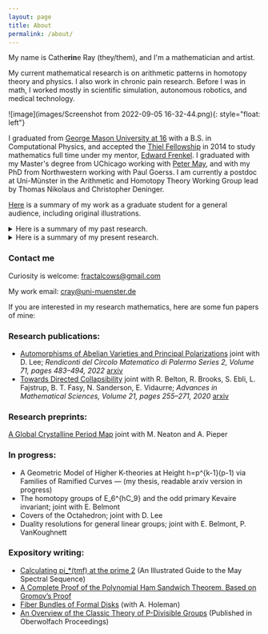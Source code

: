 ```yaml
---
layout: page
title: About
permalink: /about/
---
```


My name is Cathe**rin**e Ray (they/them), and I'm a mathematician and artist. 

My current mathematical research is on arithmetic patterns in homotopy theory and physics. I also work in chronic pain research. Before I was in math, I worked mostly in scientific simulation, autonomous robotics, and medical technology. 

  ![image](images/Screenshot from 2022-09-05 16-32-44.png){: style="float: left"}

  
I graduated from [George Mason University at 16](http://newsdesk.gmu.edu/2013/12/mason-celebrates-winter-graduates/) with a B.S. in Computational Physics, and accepted the [Thiel Fellowship](http://www.thielfellowship.org/about/about-the-fellowship/) in 2014 to study mathematics full time under my mentor, [Edward Frenkel](http://www.edwardfrenkel.com/). I graduated with my Master's degree from UChicago working with [Peter May](http://www.math.uchicago.edu/~may/), and with my PhD from Northwestern working with Paul Goerss. I am currently a postdoc at Uni-Münster in the Arithmetic and Homotopy Theory Working Group lead by Thomas Nikolaus and Christopher Deninger.

[Here](pdfs/application_general_audience.pdf) is a summary of my work as a graduate student for a general audience, including original illustrations. 

<details>
  <summary>Here is a summary of my past research.</summary>
  (Currently under construction, mind the mess). 
  
  My first projects in robotics were in 2011: a dinky hexapod that autonomously followed people around, and Rubik's cube solving robot.
    <img src="catherineray.github.io/images/wp-content/uploads/2014/06/IMG_0813.jpg">
  
  In Spring 2012, I [became interested](http://rin.io/coupled-oscillator-love/) in physical examples of [nonlinear systems](http://rin.io/matlab-lorenz-attractor/) due to a [research project](http://thefutureofthings.com/4060-flexible-memristor-chips/) at the Chemistry and Physics Department of Mary Baldwin College, and modeled the resistant switching behavior of [flexible TiO2](http://books.google.com/books?id=Aey-h9lgcQgC&pg=PA111&lpg=PA111&dq=tio2+memristor+mary+baldwin&source=bl&ots=_Cxkt4ZyU8&sig=12ZG4phc_r1cNRkhmyg99YZ1dUc&hl=en&sa=X&ei=U0dcVN2RBdHToAT4u4LoDQ&ved=0CEMQ6AEwBQ#v=onepage&q=tio2%20memristor%20mary%20baldwin&f=false).
  
  ![nist3](images/wp-content/uploads/2014/06/nist3-1024x567-1.jpg)
  [Source](http://thefutureofthings.com/4060-flexible-memristor-chips/)
  
  Summer 2012, the [Positronics Division of the George Washington University Robotics Lab](http://robotics.gwu.edu/positronics/?page_id=9) took me under their wing as an intern. Our team smoothed joint movement of the Willow Garage Personal Robot 2 (PR2), alongside improving load equalization (below). I [programmed the PR2](http://rin.io/semi-autonomous-robotics-2012-my-1st-software-project/) to autonomously "learn" to place objects in holes with the corresponding shape (using only past motor position commands and the finger gripper sensors).
  
  ![Screenshot from 2014-11-06 20:07:39](images/wp-content/uploads/2014/06/Screenshot-from-2014-11-06-200739.png)
  [Source](http://robotics.gwu.edu/positronics/?p=59)

  On the side, fascinated by the phenomena of producing argon plasma glow via the introduction of an RF source at 2.45GHz to a conductive cavity, I modeled the modes of conductive [polyhedra](http://en.wikipedia.org/wiki/Goldberg_polyhedron).

  After transferring to [GMU](http://rin.io/18-lessons/) Fall 2012, I extended their simulation for [predicting the material properties](http://rin.io/computational-materials-science/) of compound materials and explored [algorithms of AI chess players](http://rin.io/chess-engine/).
  
  Spring 2013, an interest in contextual machine learning led me to write an [automated contextual analysis program](https://github.com/catherineray/CAMEL) that [learned the grammar rules of compressed Braille](http://rin.io/camel-paper/) from partially translated text. I used Braille as a test language, but this is a framework to automate the decoding of any partially understood (ancient) language by creating probabilistic dictionaries.![Screenshot from 2014-11-06 21:45:28](images/wp-content/uploads/2014/06/Screenshot-from-2014-11-06-214528.png)
  
  Summer 2013, I interned as a software engineer at Cloudera. During my time there, I [developed a consumer download metrics tracking system for internal purposes](http://blog.cloudera.com/blog/2013/08/what-i-learned-during-my-summer-internship-at-cloudera/).
  
  Fall 2013, I played with [SLAM and motion planning on the ARDrone](http://masc.cs.gmu.edu/wiki/DeformGroup). For HackMIT 2013, I collaborated with [Kartik Talwar](http://kartikt.com/) and [Spencer Hewett](http://www.skip.it/) to create a Google Glass application that [calculates the human pulse from the video feed](http://rin.io/hackmit-polyglass/).
  ![Screen-shot-2013-11-23-at-3.56.25-PM](images/wp-content/uploads/2014/06/Screen-shot-2013-11-23-at-3.56.25-PM.png)
  
  Early 2014, I briefly devoted my time to designing a keychain-sized food scanner [that detects gluten and other common food allergen proteins](http://rin.io/reframing-the-gluten-scanner/). From late 2013 to mid 2014, I dipped my toes into audio processing by automating the collection and classification of rodent vocalizations. Through this, I discovered that one can detect libido and stress change as early as preclinical trials.

  Summer 2013-Spring 2014, I explored the improvement of mobility devices. A nonprovisional patent was submitted in Dec 2014 for the 5 pressure sore relief mechanisms that grew out of this.
  
  Summer 2014, I became interested in neuroprosthetics. I started with the software side (convergence analysis of common decoder algorithms), and transitioned into playing with the hardware side ([optical recording methods](http://rin.io/sensing-hardware/)).

  In autumn 2014, I began to teach myself algebraic topology full-time. 
  
  Early 2015, I began mentoring Ada Rosa on mobility assistance for those with ALS and spinal chord injuries. [Here](https://www.youtube.com/watch?v=YJxgEDr699w) is a video of her showing off the eye control feature.![](images/wp-content/uploads/2014/06/Bildschirmfoto-2015-06-05-um-12.37.58-vorm..png)

  In January 2015, I was a [visiting researcher](http://www.santafe.edu/gevent/detail/arrival/1962/) at the Santa Fe Institute, and gave a seminar on [Simplifying Multiscale Modeling](http://www.santafe.edu/gevent/detail/science/1963/). I still think about applications of topology to multi-scale modeling, and occasionally venture to consider modeling complex systems of a biological nature with an eye toward [immunotherapy](http://www.infoiasi.ro/bin/Annals/Article?v=XXIV1&a=2) and [neuroscience](http://xxx.tau.ac.il/pdf/1410.8826.pdf).

  Continue here...
</details>

<details>
  <summary>Here is a summary of my present research.</summary>
  TBA
</details>

### Contact me

Curiosity is welcome: fractalcows@gmail.com

My work email: cray@uni-muenster.de


If you are interested in my research mathematics, here are some fun papers of mine: 

### Research publications:

- [Automorphisms of Abelian Varieties and Principal Polarizations](https://link.springer.com/article/10.1007/s12215-020-00590-7) joint with D. Lee; _Rendiconti del Circolo Matematico di Palermo Series 2, Volume 71, pages 483–494, 2022_ [arxiv](https://arxiv.org/abs/1811.07007)  
- [Towards Directed Collapsibility](https://link.springer.com/chapter/10.1007/978-3-030-42687-3_17) joint with R. Belton, R. Brooks, S. Ebli, L. Fajstrup, B. T. Fasy, N. Sanderson, E. Vidaurre; _Advances in Mathematical Sciences, Volume 21, pages 255–271, 2020_ [arxiv](https://arxiv.org/abs/1902.01039) 

### Research preprints:

[A Global Crystalline Period Map](https://arxiv.org/abs/1911.08615) joint with M. Neaton and A. Pieper

### In progress:

- A Geometric Model of Higher K-theories at Height h=p^{k-1}(p-1) via Families of Ramified Curves — (my thesis, readable arxiv version in progress)
- The homotopy groups of E_6^{hC_9} and the odd primary Kevaire invariant; joint with E. Belmont
- Covers of the Octahedron; joint with D. Lee 
- Duality resolutions for general linear groups; joint with E. Belmont, P. VanKoughnett

### Expository writing:

- [Calculating pi_*(tmf) at the prime 2](https://people.math.rochester.edu/faculty/doug/otherpapers/ray-a1-2.pdf) (An Illustrated Guide to the May Spectral Sequence)
- [A Complete Proof of the Polynomial Ham Sandwich Theorem, Based on Gromov’s Proof](/pdfs/gromovprooffill.pdf)
- [Fiber Bundles of Formal Disks](/pdfs/formalgroup-1.pdf) (with A. Holeman)
- [An Overview of the Classic Theory of P-Divisible Groups](/pdfs/officialober-1.pdf) (Published in Oberwolfach Proceedings)
